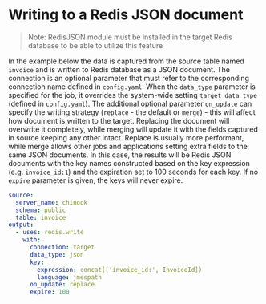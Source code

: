 # Writing to a Redis JSON document

> Note: RedisJSON module must be installed in the target Redis database to be able to utilize this feature

In the example below the data is captured from the source table named `invoice` and is written to Redis database as a JSON document. The connection is an optional parameter that must refer to the corresponding connection name defined in `config.yaml`. When the `data_type` parameter is specified for the job, it overrides the system-wide setting `target_data_type` (defined in `config.yaml`). The additional optional parameter `on_update` can specify the writing strategy (`replace` - the default or `merge`) - this will affect how document is written to the target. Replacing the document will overwrite it completely, while merging will update it with the fields captured in source keeping any other intact. Replace is usually more performant, while merge allows other jobs and applications setting extra fields to the same JSON documents. In this case, the results will be Redis JSON documents with the key names constructed based on the key expression (e.g. `invoice_id:1`) and the expiration set to 100 seconds for each key. If no `expire` parameter is given, the keys will never expire.    

```yaml
source:
  server_name: chinook
  schema: public
  table: invoice
output:
  - uses: redis.write
    with:
      connection: target
      data_type: json
      key:
        expression: concat(['invoice_id:', InvoiceId])
        language: jmespath
      on_update: replace        
      expire: 100
```